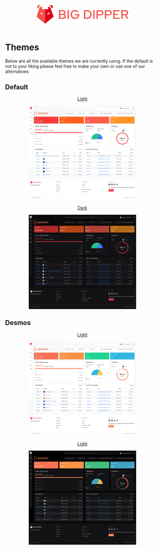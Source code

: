 <br><br>
<div align="center">
  <img src="./images/big-dipper-red.svg" width=300>
</div>
<br>

# Themes
Below are all the available themes we are currently using. If the default is not to your liking please feel free to make your own or use one of our alternatives

## Default
<div>
  <p align="center">
    <a href="./default/light.ts">
      Light
    <a>
  </p>
  <div align="center">
    <img src="./images/default-light.png" width=350>
  </div>
</div>

<div>
  <p align="center">
    <a href="./default/dark.ts">
      Dark
    <a>
  </p>
  <div align="center">
    <img src="./images/default-dark.png" width=350>
  </div>
</div>

## Desmos
<div>
  <p align="center">
    <a href="./desmos/light.ts">
      Light
    <a>
  </p>
  <div align="center">
    <img src="./images/desmos-light.png" width=350>
  </div>
</div>

<div>
  <p align="center">
    <a href="./desmos/dark.ts">
      Light
    <a>
  </p>
  <div align="center">
    <img src="./images/desmos-dark.png" width=350>
  </div>
</div>
